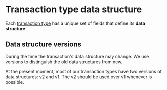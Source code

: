 # Transaction type data structure

Each [transaction type](/blockchain/transaction-type.md) has a unique set of fields that define its **data structure**.

## Data structure versions

During the time the transaction's data structure may change. We use versions to distinguish the old data structures from new.

At the present moment, most of our transaction types have two versions of data structures: v2 and v1. The v2 should be used over v1 whenever is possible.